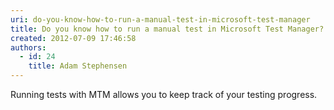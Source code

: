 ```yaml
---
uri: do-you-know-how-to-run-a-manual-test-in-microsoft-test-manager
title: Do you know how to run a manual test in Microsoft Test Manager?
created: 2012-07-09 17:46:58
authors:
  - id: 24
    title: Adam Stephensen
---
```





<span class='intro'> Running tests with MTM allows you to keep track of your testing progress. </span>




